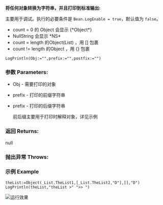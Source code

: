 **将任何对象转换为字符串，并且打印到标准输出:**

主要用于调试。执行的必要条件是 `Bean.LogEnable = true`，默认值为 `false`。

- count = 0 的 Object 会显示 {\*Object\*}
- NullString 会显示 \*NS\*
- count = length 的Object(List) ，用 [] 包裹
- count != length 的Object ，用 {} 包裹

```autohotkey
LogPrintln(Obj:="",prefix:="",postfix:="")
```

### 参数 Parameters: 

- Obj - 需要打印的对象

- prefix - 打印的前缀字符串

- prefix - 打印的后缀字符串

  前后缀主要用于打印时解释对象，详见示例

### 返回 Returns: 

null

### 抛出异常 Throws: 
### 示例 Example
```autohotkey
theList:=Object(_List.TheList1,[_List.TheList2,"D"],[],"D")
LogPrintln(theList,"theList >" ">> ")
```

![运行效果](https://raw.githubusercontent.com/Oilj/GitHubPictureBed/master/image_4.png)